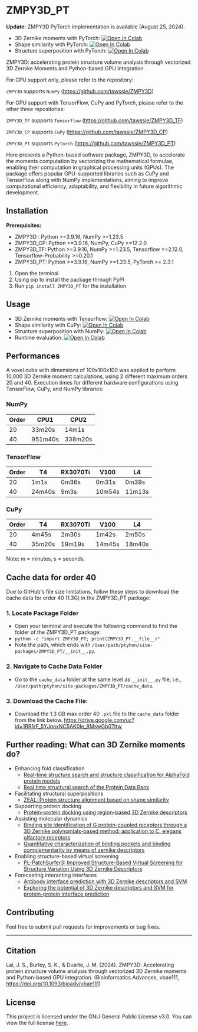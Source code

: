 # ZMPY3D_PT

**Update:**
ZMPY3D PyTorch implementation is available (August 25, 2024).
* 3D Zernike moments with PyTorch: [![Open In Colab](https://colab.research.google.com/assets/colab-badge.svg)](https://colab.research.google.com/github/tawssie/ZMPY3D_PT/blob/main/ZMPY3D_PT_demo_zm.ipynb)
* Shape similarity with PyTorch: [![Open In Colab](https://colab.research.google.com/assets/colab-badge.svg)](https://colab.research.google.com/github/tawssie/ZMPY3D_PT/blob/main/ZMPY3D_PT_demo_shape.ipynb) 
* Structure superposition with PyTorch: [![Open In Colab](https://colab.research.google.com/assets/colab-badge.svg)](https://colab.research.google.com/github/tawssie/ZMPY3D_PT/blob/main/ZMPY3D_PT_demo_super.ipynb)


ZMPY3D: accelerating protein structure volume analysis through vectorized 3D Zernike Moments and Python-based GPU Integration

For CPU support only, please refer to the repository:

`ZMPY3D` supports `NumPy`
(https://github.com/tawssie/ZMPY3D)

For GPU support with TensorFlow, CuPy and PyTorch, please refer to the other three repositories:

`ZMPY3D_TF` supports `Tensorflow`
(https://github.com/tawssie/ZMPY3D_TF)

`ZMPY3D_CP` supports `CuPy`
(https://github.com/tawssie/ZMPY3D_CP)

`ZMPY3D_PT` supports `PyTorch`
(https://github.com/tawssie/ZMPY3D_PT)

Here presents a Python-based software package, ZMPY3D, to accelerate the moments computation by vectorizing the mathematical formulae, enabling their computation in graphical processing units (GPUs). The package offers popular GPU-supported libraries such as CuPy and TensorFlow along with NumPy implementations, aiming to improve computational efficiency, adaptability, and flexibility in future algorithmic development. 

## Installation

**Prerequisites:**
* ZMPY3D   : Python >=3.9.16, NumPy >=1.23.5
* ZMPY3D_CP: Python >=3.9.16, NumPy, CuPy >=12.2.0
* ZMPY3D_TF: Python >=3.9.16, NumPy >=1.23.5, Tensorflow >=2.12.0, Tensorflow-Probability >=0.20.1
* ZMPY3D_PT: Python >=3.9.16, NumPy >=1.23.5, PyTorch >= 2.3.1

1. Open the terminal
2. Using pip to install the package through PyPI
3. Run `pip install ZMPY3D_PT` for the installation


## Usage
* 3D Zernike moments with Tensorflow: [![Open In Colab](https://colab.research.google.com/assets/colab-badge.svg)](https://colab.research.google.com/github/tawssie/ZMPY3D/blob/main/ZMPY3D_demo_zm.ipynb)
* Shape similarity with CuPy: [![Open In Colab](https://colab.research.google.com/assets/colab-badge.svg)](https://colab.research.google.com/github/tawssie/ZMPY3D/blob/main/ZMPY3D_demo_shape.ipynb) 
* Structure superposition with NumPy: [![Open In Colab](https://colab.research.google.com/assets/colab-badge.svg)](https://colab.research.google.com/github/tawssie/ZMPY3D/blob/main/ZMPY3D_demo_super.ipynb)
* Runtime evaluation: [![Open In Colab](https://colab.research.google.com/assets/colab-badge.svg)](https://colab.research.google.com/github/tawssie/ZMPY3D/blob/main/ZMPY3D_time_evaluation.ipynb) 


## Performances

A voxel cube with dimensions of 100x100x100 was applied to perform 10,000 3D Zernike moment calculations, using 2 different maximum orders 20 and 40.
Execution times for different hardware configurations using TensorFlow, CuPy, and NumPy libraries:

### NumPy

| Order | CPU1       | CPU2       |
|-------|------------|------------|
| 20    | 33m20s     | 14m1s      |
| 40    | 951m40s    | 338m20s    |


### TensorFlow

| Order |            T4 |            RX3070Ti |            V100 |            L4 | 
|-------|---------------|---------------------|-----------------|---------------|
| 20    | 1m1s          | 0m36s               | 0m31s           | 0m39s         | 
| 40    | 24m40s        | 9m3s                | 10m54s          | 11m13s        | 

### CuPy
| Order |      T4 |      RX3070Ti |      V100 |      L4 |
|-------|---------|---------------|-----------|---------|
| 20    | 4m45s   | 2m30s         | 1m42s     | 2m50s   |
| 40    | 35m20s  | 19m19s        | 14m45s    | 18m40s  |

Note: m = minutes, s = seconds.

## Cache data for order 40

Due to GitHub's file size limitations, follow these steps to download the cache data for order 40 (1.3G) in the ZMPY3D_PT package:

### 1. Locate Package Folder

- Open your terminal and execute the following command to find the folder of the ZMPY3D_PT package:
- `python -c "import ZMPY3D_PT; print(ZMPY3D_PT.__file__)"`
- Note the path, which ends with `/User/path/ptyhon/site-packages/ZMPY3D_PT/__init__.py`.

### 2. Navigate to Cache Data Folder
- Go to the `cache_data` folder at the same level as `__init__.py` file, i.e., `/User/path/ptyhon/site-packages/ZMPY3D_PT/cache_data`.

### 3. Download the Cache File:
- Download the 1.3 GB max order 40 `.pkl` file to the `cache_data` folder from the link below. https://drive.google.com/uc?id=1RR1rF_5YJqaxNC5AK0Ie_8MswGb0Tttw

## Further reading: What can 3D Zernike moments do?
- Enhancing fold classification
  * [Real-time structure search and structure classification for AlphaFold protein models](https://doi.org/10.1038/s42003-022-03261-8)
  * [Real time structural search of the Protein Data Bank](https://doi.org/10.1371/journal.pcbi.1007970)
- Facilitating structural superpositions
  * [ZEAL: Protein structure alignment based on shape similarity](https://doi.org/10.1093/bioinformatics/btab205)
- Supporting protein docking
  * [Protein-protein docking using region-based 3D Zernike descriptors](https://doi.org/10.1186/1471-2105-10-407)
- Assisting molecular dynamics
  * [Binding site identification of G protein-coupled receptors through a 3D Zernike polynomials-based method: application to C. elegans olfactory receptors](https://doi.org/10.1007/s10822-021-00434-1)
  * [Quantitative characterization of binding pockets and binding complementarity by means of zernike descriptors](https://doi.org/10.1021/acs.jcim.9b01066)
- Enabling structure-based virtual screening
  * [PL-PatchSurfer3: Improved Structure-Based Virtual Screening for Structure Variation Using 3D Zernike Descriptors](https://doi.org/10.1101/2024.02.22.581511)
- Forecasting interacting interfaces
  * [Antibody interface prediction with 3D Zernike descriptors and SVM](https://doi.org/10.1093/bioinformatics/bty918)
  * [Exploring the potential of 3D Zernike descriptors and SVM for protein-protein interface prediction](https://doi.org/10.1186/s12859-018-2043-3)

## Contributing

Feel free to submit pull requests for improvements or bug fixes.

************************* 


## Citation

Lai, J. S., Burley, S. K., & Duarte, J. M. (2024). ZMPY3D: Accelerating protein structure volume analysis through vectorized 3D Zernike moments and Python-based GPU integration. (Bioinformatics Advances, vbae111, https://doi.org/10.1093/bioadv/vbae111)

## License

This project is licensed under the GNU General Public License v3.0. You can view the full license [here](https://www.gnu.org/licenses/gpl-3.0.en.html).

